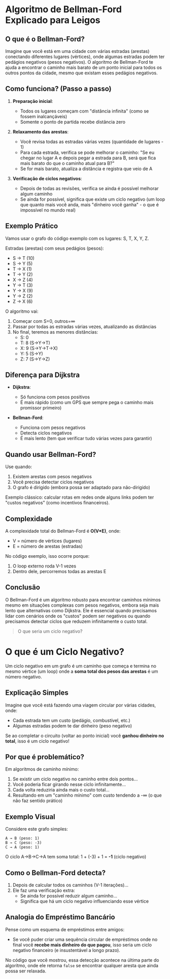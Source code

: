 # Algoritmo de Bellman-Ford Explicado para Leigos

## O que é o Bellman-Ford?

Imagine que você está em uma cidade com várias estradas (arestas) conectando diferentes lugares (vértices), onde algumas estradas podem ter pedágios negativos (pesos negativos). O algoritmo de Bellman-Ford te ajuda a encontrar o caminho mais barato de um ponto inicial para todos os outros pontos da cidade, mesmo que existam esses pedágios negativos.

## Como funciona? (Passo a passo)

1. **Preparação inicial**: 
   - Todos os lugares começam com "distância infinita" (como se fossem inalcançáveis)
   - Somente o ponto de partida recebe distância zero

2. **Relaxamento das arestas**:
   - Você revisa todas as estradas várias vezes (quantidade de lugares - 1)
   - Para cada estrada, verifica se pode melhorar o caminho: "Se eu chegar no lugar A e depois pegar a estrada para B, será que fica mais barato do que o caminho atual para B?"
   - Se for mais barato, atualiza a distância e registra que veio de A

3. **Verificação de ciclos negativos**:
   - Depois de todas as revisões, verifica se ainda é possível melhorar algum caminho
   - Se ainda for possível, significa que existe um ciclo negativo (um loop que quanto mais você anda, mais "dinheiro você ganha" - o que é impossível no mundo real)

## Exemplo Prático

Vamos usar o grafo do código exemplo com os lugares: S, T, X, Y, Z.

Estradas (arestas) com seus pedágios (pesos):
- S → T (10)
- S → Y (5)
- T → X (1)
- T → Y (2)
- X → Z (4)
- Y → T (3)
- Y → X (9)
- Y → Z (2)
- Z → X (6)

O algoritmo vai:
1. Começar com S=0, outros=∞
2. Passar por todas as estradas várias vezes, atualizando as distâncias
3. No final, teremos as menores distâncias:
   - S: 0
   - T: 8 (S→Y→T)
   - X: 9 (S→Y→T→X)
   - Y: 5 (S→Y)
   - Z: 7 (S→Y→Z)

## Diferença para Dijkstra

- **Dijkstra**:
  - Só funciona com pesos positivos
  - É mais rápido (como um GPS que sempre pega o caminho mais promissor primeiro)
  
- **Bellman-Ford**:
  - Funciona com pesos negativos
  - Detecta ciclos negativos
  - É mais lento (tem que verificar tudo várias vezes para garantir)

## Quando usar Bellman-Ford?

Use quando:
1. Existem arestas com pesos negativos
2. Você precisa detectar ciclos negativos
3. O grafo é dirigido (embora possa ser adaptado para não-dirigido)

Exemplo clássico: calcular rotas em redes onde alguns links podem ter "custos negativos" (como incentivos financeiros).

## Complexidade

A complexidade total do Bellman-Ford é **O(V*E)**, onde:
- V = número de vértices (lugares)
- E = número de arestas (estradas)

No código exemplo, isso ocorre porque:
1. O loop externo roda V-1 vezes
2. Dentro dele, percorremos todas as arestas E

## Conclusão

O Bellman-Ford é um algoritmo robusto para encontrar caminhos mínimos mesmo em situações complexas com pesos negativos, embora seja mais lento que alternativas como Dijkstra. Ele é essencial quando precisamos lidar com cenários onde os "custos" podem ser negativos ou quando precisamos detectar ciclos que reduzem infinitamente o custo total.

> O que seria um ciclo negativo?

# O que é um Ciclo Negativo?

Um ciclo negativo em um grafo é um caminho que começa e termina no mesmo vértice (um loop) onde a **soma total dos pesos das arestas** é um número negativo.

## Explicação Simples

Imagine que você está fazendo uma viagem circular por várias cidades, onde:
- Cada estrada tem um custo (pedágio, combustível, etc.)
- Algumas estradas podem te dar dinheiro (peso negativo)
  
Se ao completar o circuito (voltar ao ponto inicial) você **ganhou dinheiro no total**, isso é um ciclo negativo!

## Por que é problemático?

Em algoritmos de caminho mínimo:
1. Se existir um ciclo negativo no caminho entre dois pontos...
2. Você poderia ficar girando nesse ciclo infinitamente...
3. Cada volta reduziria ainda mais o custo total...
4. Resultando em um "caminho mínimo" com custo tendendo a -∞ (o que não faz sentido prático)

## Exemplo Visual

Considere este grafo simples:

```
A → B (peso: 1)
B → C (peso: -3)
C → A (peso: 1)
```

O ciclo A→B→C→A tem soma total: 1 + (-3) + 1 = **-1** (ciclo negativo)

## Como o Bellman-Ford detecta?

1. Depois de calcular todos os caminhos (V-1 iterações)...
2. Ele faz uma verificação extra:
   - Se ainda for possível reduzir algum caminho...
   - Significa que há um ciclo negativo influenciando esse vértice

## Analogia do Empréstimo Bancário

Pense como um esquema de empréstimos entre amigos:
- Se você puder criar uma sequência circular de empréstimos onde no final você **recebe mais dinheiro do que pagou**, isso seria um ciclo negativo financeiro (e insustentável a longo prazo).

No código que você mostrou, essa detecção acontece na última parte do algoritmo, onde ele retorna `false` se encontrar qualquer aresta que ainda possa ser relaxada.